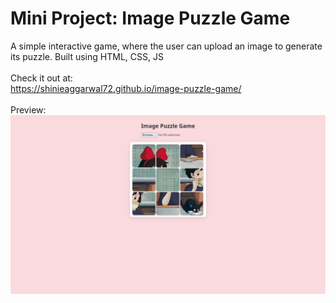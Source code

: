 # Mini Project: Image Puzzle Game
A simple interactive game, where the user can upload an image to generate its puzzle.
Built using HTML, CSS, JS
<br>
<br>
Check it out at: <br>
https://shinieaggarwal72.github.io/image-puzzle-game/
<br>
<br>
Preview:
![Puzzle Preview](./preview.png)



